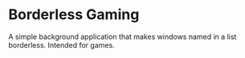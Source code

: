# Borderless Gaming

A simple background application that makes windows named in a list borderless.
Intended for games.